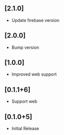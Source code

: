 ## [2.1.0]

* Update firebase version

## [2.0.0]

* Bump version

## [1.0.0]

* Improved web support

## [0.1.1+6]

* Support web
## [0.1.0+5]

* Initial Release